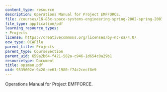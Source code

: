 ```yaml
---
content_type: resource
description: Operations Manual for Project EMFFORCE.
file: /courses/16-83x-space-systems-engineering-spring-2002-spring-2003/9539602e9420ee611980f74c2cecf8e9_opsman.pdf
file_type: application/pdf
learning_resource_types:
- Projects
license: https://creativecommons.org/licenses/by-nc-sa/4.0/
ocw_type: OCWFile
parent_title: Projects
parent_type: CourseSection
parent_uid: 659a2b64-f421-582a-c946-1d654c0a29b1
resourcetype: Document
title: opsman.pdf
uid: 9539602e-9420-ee61-1980-f74c2cecf8e9
---
```

Operations Manual for Project EMFFORCE.